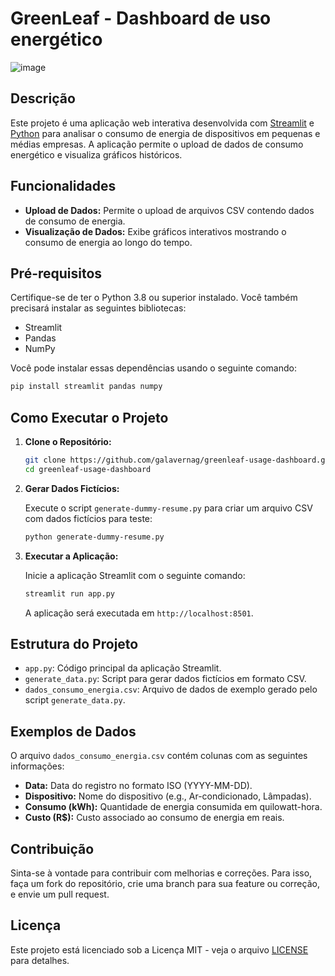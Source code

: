 # GreenLeaf - Dashboard de uso energético
![image](https://github.com/user-attachments/assets/5771cb20-24de-49c8-ad14-df97237f8b65)

## Descrição

Este projeto é uma aplicação web interativa desenvolvida com [Streamlit](https://streamlit.io/) e [Python](https://www.python.org/) para analisar o consumo de energia de dispositivos em pequenas e médias empresas. A aplicação permite o upload de dados de consumo energético e visualiza gráficos históricos.

## Funcionalidades

- **Upload de Dados:** Permite o upload de arquivos CSV contendo dados de consumo de energia.
- **Visualização de Dados:** Exibe gráficos interativos mostrando o consumo de energia ao longo do tempo.

## Pré-requisitos

Certifique-se de ter o Python 3.8 ou superior instalado. Você também precisará instalar as seguintes bibliotecas:

- Streamlit
- Pandas
- NumPy

Você pode instalar essas dependências usando o seguinte comando:

```bash
pip install streamlit pandas numpy  
```

## Como Executar o Projeto

1. **Clone o Repositório:**

   ```bash
   git clone https://github.com/galavernag/greenleaf-usage-dashboard.git
   cd greenleaf-usage-dashboard
   ```

2. **Gerar Dados Fictícios:**
   
   Execute o script `generate-dummy-resume.py` para criar um arquivo CSV com dados fictícios para teste:

   ```bash
   python generate-dummy-resume.py
   ```

3. **Executar a Aplicação:**
   
   Inicie a aplicação Streamlit com o seguinte comando:

   ```bash
   streamlit run app.py
   ```

   A aplicação será executada em `http://localhost:8501`.

## Estrutura do Projeto

- `app.py`: Código principal da aplicação Streamlit.
- `generate_data.py`: Script para gerar dados fictícios em formato CSV.
- `dados_consumo_energia.csv`: Arquivo de dados de exemplo gerado pelo script `generate_data.py`.

## Exemplos de Dados

O arquivo `dados_consumo_energia.csv` contém colunas com as seguintes informações:

- **Data:** Data do registro no formato ISO (YYYY-MM-DD).
- **Dispositivo:** Nome do dispositivo (e.g., Ar-condicionado, Lâmpadas).
- **Consumo (kWh):** Quantidade de energia consumida em quilowatt-hora.
- **Custo (R$):** Custo associado ao consumo de energia em reais.

## Contribuição

Sinta-se à vontade para contribuir com melhorias e correções. Para isso, faça um fork do repositório, crie uma branch para sua feature ou correção, e envie um pull request.

## Licença

Este projeto está licenciado sob a Licença MIT - veja o arquivo [LICENSE](LICENSE) para detalhes.
